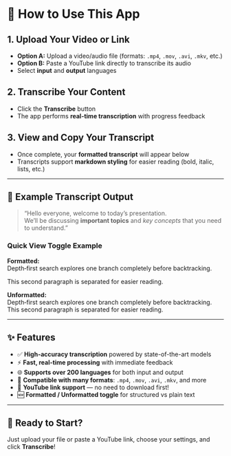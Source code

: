 # 📘 How to Use This App

## 1. Upload Your Video or Link
- **Option A:** Upload a video/audio file (formats: `.mp4`, `.mov`, `.avi`, `.mkv`, etc.)
- **Option B:** Paste a YouTube link directly to transcribe its audio
- Select **input** and **output** languages

## 2. Transcribe Your Content
- Click the **Transcribe** button
- The app performs **real-time transcription** with progress feedback

## 3. View and Copy Your Transcript
- Once complete, your **formatted transcript** will appear below
- Transcripts support **markdown styling** for easier reading (bold, italic, lists, etc.)

---

## 💬 Example Transcript Output

> “Hello everyone, welcome to today’s presentation.  
> We’ll be discussing **important topics** and *key concepts* that you need to understand.”

### Quick View Toggle Example

**Formatted:**  
Depth‑first search explores one branch completely before backtracking.  

This second paragraph is separated for easier reading.

**Unformatted:**  
Depth‑first search explores one branch completely before backtracking. This second paragraph is separated for easier reading.

---

## ✨ Features

- ✅ **High-accuracy transcription** powered by state-of-the-art models
- ⚡ **Fast, real-time processing** with immediate feedback
- 🌐 **Supports over 200 languages** for both input and output
- 📁 **Compatible with many formats**: `.mp4`, `.mov`, `.avi`, `.mkv`, and more
- 🔗 **YouTube link support** — no need to download first!
- 🆕 **Formatted / Unformatted toggle** for structured vs plain text

---

## 🚀 Ready to Start?

Just upload your file or paste a YouTube link, choose your settings, and click **Transcribe**!
